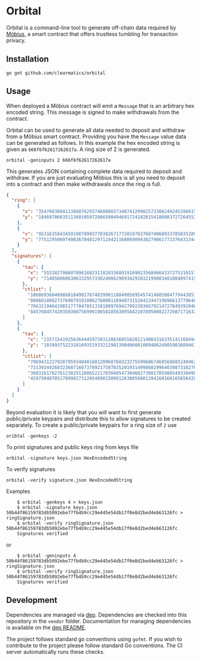 # Orbital

Orbital is a command-line tool to generate off-chain data required by [Möbius][3], a smart contract that offers trustless tumbling for transaction privacy.

## Installation

    go get github.com/clearmatics/orbital

## Usage

When deployed a Möbius contract will emit a `Message` that is an arbitrary hex encoded string. This message is signed to make withdrawals from the contract. 

Orbital can be used to generate all data needed to deposit and withdraw from a Möbius smart contract. Providing you have the `Message` value data can be generated as follows. In this example the hex encoded string is given as `666f6f62617262617a`. A ring size of 2 is generated.

    orbital -geninputs 2 666f6f62617262617a

This generates JSON containing complete data required to deposit and withdraw. If you are just evaluating Möbius this is all you need to deposit into a contract and then make withdrawals once the ring is full. 

``` JSON
{
  "ring": [
    {
      "x": "35470038841138887629374608865734874129902573308249245396015702392600471414928",
      "y": "18469706635113601059728665984946917241028154186083727264552207721727178628984"
    },
    {
      "x": "95316358434591987899377038267177201978376874068933785035289629333730618475640",
      "y": "77512950697498367848129712442116806909438279661773376431344468660653131210719"
    }
  ],
  "signatures": [
    {
      "tau": {
        "x": "5553827006078961602311820336891916902356846643372753101575873865552224584041",
        "y": "71485606063063329573362498629693429103219908348180489741983970039582563279828"
      },
      "ctlist": [
        "106869368489868104981767483990118849056954574146050847794438537149023534777936",
        "80060180827376907910188627680811694073152642244719696613779648949475310945440",
        "76632194641985177784785131818097694279922836679214727849391048407032094385287",
        "84576045742035030875699019658185630958421078950082272987171632827975652546317"
      ]
    },
    {
      "tau": {
        "x": "21571541925636444597303138636855820121400431633514116849476600225379338470925",
        "y": "103993752232816935193321298139040608100940624085983889467161354138852167761468"
      },
      "ctlist": [
        "79694312270207959348401881209687603232755996067468568085249462727176736059759",
        "73139344268323607166737892175878352019314998602996403987316276511785289908333",
        "36831617827612302911886522178304054730468273001705980549338498547586736925474",
        "45975040705170998173120548901509912630059801394260160165656428067929922137782"
      ]
    }
  ]
}
```

Beyond evaluation it is likely that you will want to first generate public/private keypairs and distribute this to allow signatures to be created separately. To create a public/private keypairs for a ring size of `2` use 
    
    oribtal -genkeys -2

To print signatures and public keys ring from keys file

    orbital -signature keys.json HexEncodedString

To verify signatures

    orbital -verify signature.json HexEncodedString

Examples 
```
    $ orbital -genkeys 4 > keys.json
    $ orbital -signature keys.json 50b44f86159783db5092ebe77fb4b9cc29e445e54db17f0e8d2bed4eb63126fc > ringSignature.json
    $ orbital -verify ringSignature.json 50b44f86159783db5092ebe77fb4b9cc29e445e54db17f0e8d2bed4eb63126fc
    Signatures verified
```
or
```
    $ orbital -geninputs 4 50b44f86159783db5092ebe77fb4b9cc29e445e54db17f0e8d2bed4eb63126fc > ringSignature.json
    $ orbital -verify ringSignature.json 50b44f86159783db5092ebe77fb4b9cc29e445e54db17f0e8d2bed4eb63126fc
    Signatures verified
```

## Development

Dependencies are managed via [dep][1]. Dependencies are checked into this repository in the `vendor` folder. Documentation for managing dependencies is available on the [dep README][2].

The project follows standard go conventions using `gofmt`. If you wish to contribute to the project please follow standard Go conventions. The CI server automatically runs these checks.

[1]: https://github.com/golang/dep
[2]: https://github.com/golang/dep/blob/master/README.md
[3]: https://gitlab.clearmatics.com/oss/mobius
